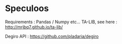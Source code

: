 # Speculoos

Requirements :
Pandas / Numpy etc...
TA-LIB, see here : http://mrjbq7.github.io/ta-lib/

Degiro API : https://github.com/pladaria/degiro

